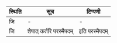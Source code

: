 | स्थिति | सूत्र | टिप्पणी |
| ----- | ------- | ------ |
| जि | - | - |
| जि | शेषात् कर्तरि परस्मैपदम् | इति परस्मैपदम् |
